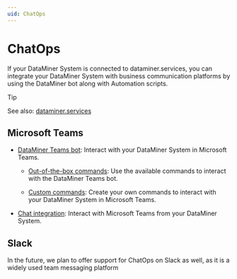 ```yaml
---
uid: ChatOps
---
```


# ChatOps

If your DataMiner System is connected to dataminer.services, you can integrate your DataMiner System with business communication platforms by using the DataMiner bot along with Automation scripts.

> [!TIP]
> See also: [dataminer.services](xref:about_dataminer_services)

## Microsoft Teams

- [DataMiner Teams bot](xref:DataMiner_Teams_bot): Interact with your DataMiner System in Microsoft Teams.

  - [Out-of-the-box commands](xref:DataMiner_Teams_bot#available-commands): Use the available commands to interact with the DataMiner Teams bot.

  - [Custom commands](xref:DataMiner_Teams_bot#adding-custom-commands-for-the-teams-bot-to-a-dms): Create your own commands to interact with your DataMiner System in Microsoft Teams.

- [Chat integration](xref:Microsoft_Teams_Chat_Integration): Interact with Microsoft Teams from your DataMiner System.

## Slack

In the future, we plan to offer support for ChatOps on Slack as well, as it is a widely used team messaging platform
